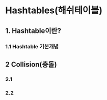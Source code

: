 # Hashtables(해쉬테이블)

## 1. Hashtable이란?

### 1.1 Hashtable 기본개념

## 2 Collision(충돌)

### 2.1

### 2.2
